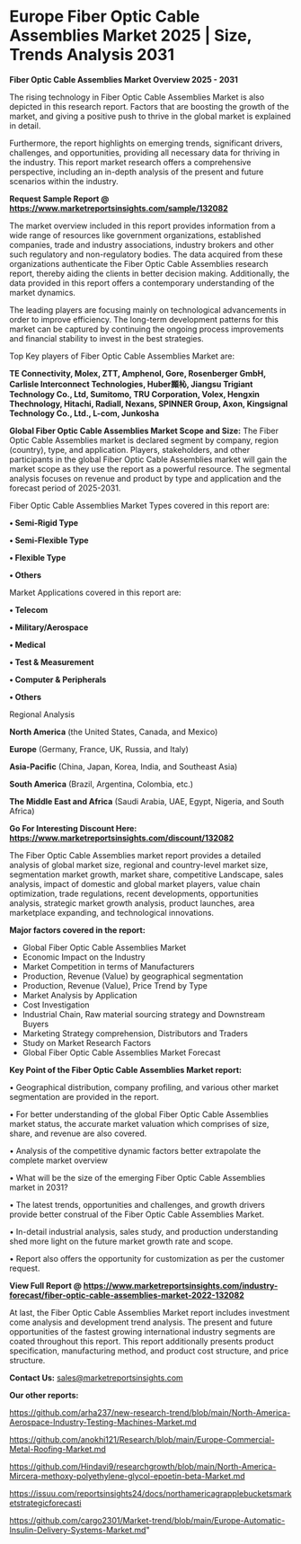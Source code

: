  # Europe Fiber Optic Cable Assemblies Market 2025 | Size, Trends Analysis 2031

<Strong> Fiber Optic Cable Assemblies Market Overview 2025 - 2031</strong>

The rising technology in Fiber Optic Cable Assemblies Market is also depicted in this research report. Factors that are boosting the growth of the market, and giving a positive push to thrive in the global market is explained in detail.

Furthermore, the report highlights on emerging trends, significant drivers, challenges, and opportunities, providing all necessary data for thriving in the industry. This report market research offers a comprehensive perspective, including an in-depth analysis of the present and future scenarios within the industry.

<strong>Request Sample Report @ <a href=https://www.marketreportsinsights.com/sample/132082>https://www.marketreportsinsights.com/sample/132082</a></strong>

The market overview included in this report provides information from a wide range of resources like government organizations, established companies, trade and industry associations, industry brokers and other such regulatory and non-regulatory bodies. The data acquired from these organizations authenticate the Fiber Optic Cable Assemblies research report, thereby aiding the clients in better decision making. Additionally, the data provided in this report offers a contemporary understanding of the market dynamics.

The leading players are focusing mainly on technological advancements in order to improve efficiency. The long-term development patterns for this market can be captured by continuing the ongoing process improvements and financial stability to invest in the best strategies.

Top Key players of Fiber Optic Cable Assemblies Market are:

<strong>TE Connectivity, Molex, ZTT, Amphenol, Gore, Rosenberger GmbH, Carlisle Interconnect Technologies, Huber䫨杺, Jiangsu Trigiant Technology Co., Ltd, Sumitomo, TRU Corporation, Volex, Hengxin Thechnology, Hitachi, Radiall, Nexans, SPINNER Group, Axon, Kingsignal Technology Co., Ltd., L-com, Junkosha</strong>

<strong><b>Global Fiber Optic Cable Assemblies Market Scope and Size:</b></strong>
The Fiber Optic Cable Assemblies market is declared segment by company, region (country), type, and application. Players, stakeholders, and other participants in the global Fiber Optic Cable Assemblies market will gain the market scope as they use the report as a powerful resource. The segmental analysis focuses on revenue and product by type and application and the forecast period of 2025-2031.

Fiber Optic Cable Assemblies Market Types covered in this report are:

<strong>• Semi-Rigid Type

• Semi-Flexible Type

• Flexible Type

• Others</strong>

Market Applications covered in this report are:

<strong>• Telecom

• Military/Aerospace

• Medical

• Test & Measurement

• Computer & Peripherals

• Others</strong> 

Regional Analysis

<strong>North America</strong> (the United States, Canada, and Mexico)

<strong>Europe</strong> (Germany, France, UK, Russia, and Italy)

<strong>Asia-Pacific</strong> (China, Japan, Korea, India, and Southeast Asia)

<strong>South America</strong> (Brazil, Argentina, Colombia, etc.)

<strong>The Middle East and Africa</strong> (Saudi Arabia, UAE, Egypt, Nigeria, and South Africa)

<strong>Go For Interesting Discount Here: <a href=https://www.marketreportsinsights.com/discount/132082>https://www.marketreportsinsights.com/discount/132082</a></strong>

The Fiber Optic Cable Assemblies market report provides a detailed analysis of global market size, regional and country-level market size, segmentation market growth, market share, competitive Landscape, sales analysis, impact of domestic and global market players, value chain optimization, trade regulations, recent developments, opportunities analysis, strategic market growth analysis, product launches, area marketplace expanding, and technological innovations.

<strong><b>Major factors covered in the report:</b></strong>
<ul>
  <li>Global Fiber Optic Cable Assemblies Market </li>
  <li>Economic Impact on the Industry</li>
  <li>Market Competition in terms of Manufacturers</li>
  <li>Production, Revenue (Value) by geographical segmentation</li>
  <li>Production, Revenue (Value), Price Trend by Type</li>
  <li>Market Analysis by Application</li>
  <li>Cost Investigation</li>
  <li>Industrial Chain, Raw material sourcing strategy and Downstream Buyers</li>
  <li>Marketing Strategy comprehension, Distributors and Traders</li>
  <li>Study on Market Research Factors</li>
  <li>Global Fiber Optic Cable Assemblies Market Forecast</li>
</ul>

<strong><b>Key Point of the Fiber Optic Cable Assemblies Market report:</b></strong>

• Geographical distribution, company profiling, and various other market segmentation are provided in the report.

• For better understanding of the global Fiber Optic Cable Assemblies market status, the accurate market valuation which comprises of size, share, and revenue are also covered.

• Analysis of the competitive dynamic factors better extrapolate the complete market overview

• What will be the size of the emerging Fiber Optic Cable Assemblies market in 2031?

• The latest trends, opportunities and challenges, and growth drivers provide better construal of the Fiber Optic Cable Assemblies Market.

• In-detail industrial analysis, sales study, and production understanding shed more light on the future market growth rate and scope.

• Report also offers the opportunity for customization as per the customer request.

<strong><b>View Full Report @ <a href=https://www.marketreportsinsights.com/industry-forecast/fiber-optic-cable-assemblies-market-2022-132082>https://www.marketreportsinsights.com/industry-forecast/fiber-optic-cable-assemblies-market-2022-132082</a></b></strong>


At last, the Fiber Optic Cable Assemblies Market report includes investment come analysis and development trend analysis. The present and future opportunities of the fastest growing international industry segments are coated throughout this report. This report additionally presents product specification, manufacturing method, and product cost structure, and price structure.

<strong>Contact Us:</strong>
sales@marketreportsinsights.com

<strong>Our other reports:</strong>

<a href=https://github.com/arha237/new-research-trend/blob/main/North-America-Aerospace-Industry-Testing-Machines-Market.md>https://github.com/arha237/new-research-trend/blob/main/North-America-Aerospace-Industry-Testing-Machines-Market.md</a>

<a href=https://github.com/anokhi121/Research/blob/main/Europe-Commercial-Metal-Roofing-Market.md>https://github.com/anokhi121/Research/blob/main/Europe-Commercial-Metal-Roofing-Market.md</a>

<a href=https://github.com/Hindavi9/researchgrowth/blob/main/North-America-Mircera-methoxy-polyethylene-glycol-epoetin-beta-Market.md>https://github.com/Hindavi9/researchgrowth/blob/main/North-America-Mircera-methoxy-polyethylene-glycol-epoetin-beta-Market.md</a>

<a href=https://issuu.com/reportsinsights24/docs/northamericagrapplebucketsmarketstrategicforecasti>https://issuu.com/reportsinsights24/docs/northamericagrapplebucketsmarketstrategicforecasti</a>

<a href=https://github.com/cargo2301/Market-trend/blob/main/Europe-Automatic-Insulin-Delivery-Systems-Market.md>https://github.com/cargo2301/Market-trend/blob/main/Europe-Automatic-Insulin-Delivery-Systems-Market.md</a>"
